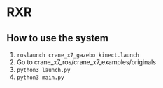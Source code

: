 # RXR
## How to use the system
1. `roslaunch crane_x7_gazebo kinect.launch`
2. Go to crane_x7_ros/crane_x7_examples/originals
3. `python3 launch.py`
4. `python3 main.py`